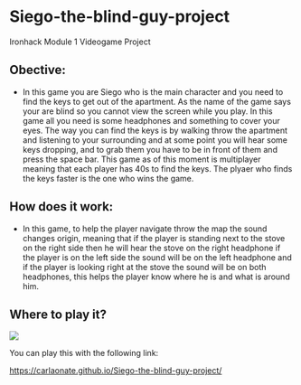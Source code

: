 # Siego-the-blind-guy-project
Ironhack Module 1 Videogame Project
## Obective:
- In this game you are Siego who is the main character and you need to find the keys to get out of the apartment. As the name of the game says 
your are blind so you cannot view the screen while you play. In this game all you need is some headphones and something to cover your eyes.
The way you can find the keys is by walking throw the apartment and listening to your surrounding and at some point you will hear some keys dropping, and to grab them
you have to be in front of them and press the space bar. This game as of this moment is multiplayer meaning that each player has 40s to find the keys. 
The plyaer who finds the keys faster is the one who wins the game. 

## How does it work:
- In this game, to help the player navigate throw the map the sound changes origin, meaning that if the player is standing next to the stove on the right side
then he will hear the stove on the right headphone if the player is on the left side the sound will be on the left headphone and if
the player is looking right at the stove the sound will be on both headphones, this helps the player know where he is and what is around him.

## Where to play it?
![](https://res.cloudinary.com/dxxdamndt/image/upload/v1583876351/ezgif.com-video-to-gif_3_zurhqz.gif)

You can play this with the following link:

https://carlaonate.github.io/Siego-the-blind-guy-project/


